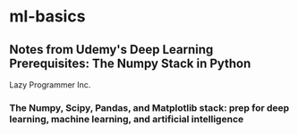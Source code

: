# ml-basics

## Notes from  Udemy's Deep Learning Prerequisites: The Numpy Stack in Python
Lazy Programmer Inc.

### The Numpy, Scipy, Pandas, and Matplotlib stack: prep for deep learning, machine learning, and artificial intelligence
